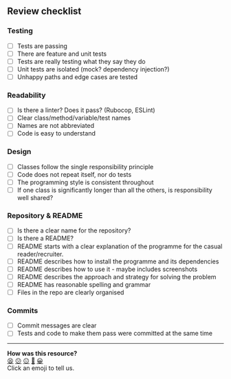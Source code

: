 ## Review checklist

### Testing
- [ ] Tests are passing
- [ ] There are feature and unit tests
- [ ] Tests are really testing what they say they do
- [ ] Unit tests are isolated (mock? dependency injection?)
- [ ] Unhappy paths and edge cases are tested
### Readability
- [ ] Is there a linter? Does it pass? (Rubocop, ESLint)
- [ ] Clear class/method/variable/test names
- [ ] Names are not abbreviated
- [ ] Code is easy to understand
### Design
- [ ] Classes follow the single responsibility principle
- [ ] Code does not repeat itself, nor do tests
- [ ] The programming style is consistent throughout
- [ ] If one class is significantly longer than all the others, is responsibility well shared?
### Repository & README
- [ ] Is there a clear name for the repository?
- [ ] Is there a README?
- [ ] README starts with a clear explanation of the programme for the casual reader/recruiter.
- [ ] README describes how to install the programme and its dependencies
- [ ] README describes how to use it - maybe includes screenshots
- [ ] README describes the approach and strategy for solving the problem
- [ ] README has reasonable spelling and grammar
- [ ] Files in the repo are clearly organised
### Commits
- [ ] Commit messages are clear
- [ ] Tests and code to make them pass were committed at the same time

<!-- BEGIN GENERATED SECTION DO NOT EDIT -->

---

**How was this resource?**  
[😫](https://airtable.com/shrUJ3t7KLMqVRFKR?prefill_Repository=course&prefill_File=pills/code_review_checklist.md&prefill_Sentiment=😫) [😕](https://airtable.com/shrUJ3t7KLMqVRFKR?prefill_Repository=course&prefill_File=pills/code_review_checklist.md&prefill_Sentiment=😕) [😐](https://airtable.com/shrUJ3t7KLMqVRFKR?prefill_Repository=course&prefill_File=pills/code_review_checklist.md&prefill_Sentiment=😐) [🙂](https://airtable.com/shrUJ3t7KLMqVRFKR?prefill_Repository=course&prefill_File=pills/code_review_checklist.md&prefill_Sentiment=🙂) [😀](https://airtable.com/shrUJ3t7KLMqVRFKR?prefill_Repository=course&prefill_File=pills/code_review_checklist.md&prefill_Sentiment=😀)  
Click an emoji to tell us.

<!-- END GENERATED SECTION DO NOT EDIT -->
